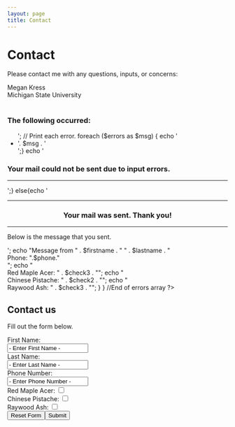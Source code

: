 ```yaml
---
layout: page
title: Contact
---
```


# Contact

Please contact me with any questions, inputs, or concerns:

<p style="text-align:left">
Megan Kress
<br>
Michigan State University
<br><br>
</p>

<?php 
if (isset($_REQUEST['submitted'])) {
// Initialize error array.
  $errors = array();
  // Check for a proper First name
  if (!empty($_REQUEST['firstname'])) {
  $firstname = $_REQUEST['firstname'];
  $pattern = "/^[a-zA-Z0-9\_]{2,20}/";// This is a regular expression that checks if the name is valid characters
  if (preg_match($pattern,$firstname)){ $firstname = $_REQUEST['firstname'];}
  else{ $errors[] = 'Your Name can only contain _, 1-9, A-Z or a-z 2-20 long.';}
  } else {$errors[] = 'You forgot to enter your First Name.';}
  
  // Check for a proper Last name
  if (!empty($_REQUEST['lastname'])) {
  $lastname = $_REQUEST['lastname'];
  $pattern = "/^[a-zA-Z0-9\_]{2,20}/";// This is a regular expression that checks if the name is valid characters
  if (preg_match($pattern,$lastname)){ $lastname = $_REQUEST['lastname'];}
  else{ $errors[] = 'Your Name can only contain _, 1-9, A-Z or a-z 2-20 long.';}
  } else {$errors[] = 'You forgot to enter your Last Name.';}
  
  //Check for a valid phone number
  if (!empty($_REQUEST['phone'])) {
  $phone = $_REQUEST['phone'];
  $pattern = "/^[0-9\_]{7,20}/";
  if (preg_match($pattern,$phone)){ $phone = $_REQUEST['phone'];}
  else{ $errors[] = 'Your Phone number can only be numbers.';}
  } else {$errors[] = 'You forgot to enter your Phone number.';}
  
  if (!empty($_REQUEST['redmapleacer']) || !empty($_REQUEST['chinesepistache']) || !empty($_REQUEST['raywoodash'])) {
  $check1 = $_REQUEST['redmapleacer'];
  if (empty($check1)){$check1 = 'Unchecked';}else{$check1 = 'Checked';}
  $check2 = $_REQUEST['chinesepistache'];
  if (empty($check2)){$check2 = 'Unchecked';}else{$check2 = 'Checked';}
  $check3 = $_REQUEST['raywoodash'];
  if (empty($check3)){$check3 = 'Unchecked';}else{$check3 = 'Checked';}
  } else {$errors[] = 'You forgot to enter your Phone number.';}
  }
  //End of validation 
  
  if (isset($_REQUEST['submitted'])) {
  if (empty($errors)) { 
  $from = "From: Our Site!"; //Site name
  // Change this to your email address you want to form sent to
  $to = "kressmeg@msu.edu"; 
  $subject = "Admin - Our Site! Comment from " . $name . "";
  
  $message = "Message from " . $firstname . " " . $lastname . " 
  Phone: " . $phone . " 
  Red Maple Acer: " . $check1 ."
  Chinese Pistache: " . $check2 ."
  Raywood Ash: " . $check3 ."";
  mail($to,$subject,$message,$from);
  }
}
?>

<?php 
  //Print Errors
  if (isset($_REQUEST['submitted'])) {
  // Print any error messages. 
  if (!empty($errors)) { 
  echo '<hr /><h3>The following occurred:</h3><ul>'; 
  // Print each error. 
  foreach ($errors as $msg) { echo '<li>'. $msg . '</li>';}
  echo '</ul><h3>Your mail could not be sent due to input errors.</h3><hr />';}
   else{echo '<hr /><h3 align="center">Your mail was sent. Thank you!</h3><hr /><p>Below is the message that you sent.</p>'; 
  echo "Message from " . $firstname . " " . $lastname . " <br />Phone: ".$phone." <br />";
  echo "<br />Red Maple Acer: " . $check3 . "";
  echo "<br />Chinese Pistache: " . $check2 . "";
  echo "<br />Raywood Ash: " . $check3 . "";
  }
  }
//End of errors array
  ?>
  
  <h2>Contact us</h2>
  <p>Fill out the form below.</p>
  <form action="" method="post">
  <label>First Name: <br />
  <input name="firstname" type="text" value="- Enter First Name -" /><br /></label>
  <label>Last Name: <br />
  <input name="lastname" type="text" value="- Enter Last Name -" /><br /></label>
  <label>Phone Number: <br />
  <input name="phone" type="text" value="- Enter Phone Number -" /><br /></label>
  <label>Red Maple Acer: 
  <input name="redmapleacer" type="checkbox" value="Red Maple Acer" /><br /></label>
  <label>Chinese Pistache: 
  <input name="chinesepistache" type="checkbox" value="Chinese Pistache" /><br /></label>
  <label>Raywood Ash: 
  <input name="raywoodash" type="checkbox" value="Raywood Ash" /><br /></label>
  <input name="" type="reset" value="Reset Form" /><input name="submitted" type="submit" value="Submit" />
  </form>



